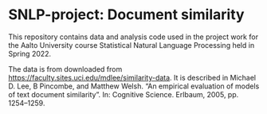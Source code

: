 # SNLP-project: Document similarity
This repository contains data and analysis code used in the project work for the Aalto University course Statistical Natural Language Processing held in Spring 2022. 

The data is from downloaded from https://faculty.sites.uci.edu/mdlee/similarity-data. It is described in Michael D. Lee, B Pincombe, and Matthew Welsh. “An empirical evaluation of models of text document similarity”. In: Cognitive Science. Erlbaum, 2005, pp. 1254–1259.
